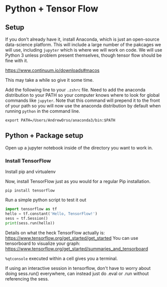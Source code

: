 # Python + Tensor Flow


## Setup
If you don't already have it, install Anaconda, which is just an open-source data-science platform. This will include a large number of the pakcages we will use, including `jupyter` which is where we will work on code. We will use Python 3 unless problem present themselves, though tensor flow should be fine with it.

https://www.continuum.io/downloads#macos

This may take a while so give it some time. 


Add the following line to your `.zshrc` file. Need to add the anaconda distribution to your PATH so your computer knows where to look for global commands like `jupyter`. Note that this command will prepend it to the front of your path so you will now use the anaconda distribution by default when running `python` in the command line. 

```shell
export PATH=/Users/AndrewOrso/anaconda3/bin:$PATH
```


## Python + Package setup

Open up a jupyter notebook inside of the directory you want to work in. 

### Install TensorFlow

Install pip and virtualenv

Now, install TensorFlow just as you would for a regular Pip installation.

```shell
pip install tensorflow
```

Run a simple python script to test it out

```python
import tensorflow as tf
hello = tf.constant('Hello, TensorFlow!')
sess = tf.Session()
print(sess.run(hello))
```

Details on what the heck TensorFlow actually is: https://www.tensorflow.org/get_started/get_started
You can use tensorboard to visualize your graph: https://www.tensorflow.org/get_started/summaries_and_tensorboard

`%qtconsole` executed within a cell gives you a terminal. 

If using an interactive session in tensorflow, don't have to worry about doing sess.run() everywhere, can instead just do <tensor>.eval or <operation>.run without referencing the sess.
